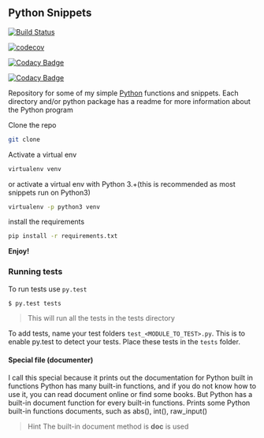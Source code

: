 ## Python Snippets

[![Build Status](https://travis-ci.org/BrianLusina/Python_Snippets.svg?branch=master)](https://travis-ci.org/BrianLusina/Python_Snippets)

[![codecov](https://codecov.io/gh/BrianLusina/Python_Snippets/branch/master/graph/badge.svg)](https://codecov.io/gh/BrianLusina/Python_Snippets)

[![Codacy Badge](https://api.codacy.com/project/badge/Grade/11cfc8e125c54bdb833fe19ed9ddad72)](https://www.codacy.com/app/BrianLusina/Python_Snippets?utm_source=github.com&amp;utm_medium=referral&amp;utm_content=BrianLusina/Python_Snippets&amp;utm_campaign=Badge_Grade)

[![Codacy Badge](https://api.codacy.com/project/badge/Coverage/11cfc8e125c54bdb833fe19ed9ddad72)](https://www.codacy.com/app/BrianLusina/Python_Snippets?utm_source=github.com&utm_medium=referral&utm_content=BrianLusina/Python_Snippets&utm_campaign=Badge_Coverage)


Repository for some of my simple [Python](https://www.python.org/ "Python") functions and snippets.
Each directory and/or python package has a readme for more information about the Python program

Clone the repo

``` sh
git clone 

```

Activate a virtual env

``` sh
virtualenv venv
```

or activate a virtual env with Python 3.+(this is recommended as most snippets run on Python3)

``` sh
virtualenv -p python3 venv
```

install the requirements

``` sh
pip install -r requirements.txt
```

**Enjoy!**

### Running tests

To run tests use `py.test`

``` sh
$ py.test tests
```
> This will run all the tests in the tests directory

To add tests, name your test folders `test_<MODULE_TO_TEST>.py`. This is to enable py.test to detect your tests.
Place these tests in the `tests` folder.

#### Special file (documenter)

I call this special because it prints out the documentation for Python built in functions
Python has many built-in functions, and if you do not know how to use it, you can read document online or find some books. But Python has a built-in document function for every built-in functions.
Prints some Python built-in functions documents, such as abs(), int(), raw_input()

> Hint
The built-in document method is __doc__ is used
